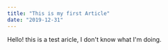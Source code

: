 ```yaml
---
title: "This is my first Article"
date: "2019-12-31"
---
```

Hello! this is a test aricle, I don't know what I'm doing.